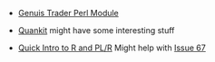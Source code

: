   * [Genuis Trader Perl Module](http://search.cpan.org/~ecocode/Finance-GeniusTrader-0.00_50/lib/Finance/GeniusTrader.pm)
  * [Quankit](http://code.google.com/p/quantkit/) might have some interesting stuff

  * [Quick Intro to R and PL/R](http://www.postgresonline.com/journal/archives/188-Quick-Intro-to-R-and-PLR-Part-1.html) Might help with [Issue 67](https://code.google.com/p/trader-dss/issues/detail?id=67)